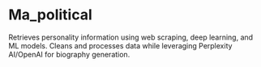 # Ma_political
Retrieves personality information using web scraping, deep learning, and ML models. Cleans and processes data while leveraging Perplexity AI/OpenAI for biography generation.
